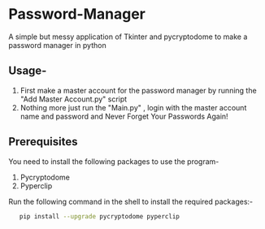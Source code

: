 # Password-Manager
A simple but messy application of Tkinter and pycryptodome to make a password manager in python

## Usage-
1. First make a master account for the password manager by running the "Add Master Account.py" script
2. Nothing more just run the "Main.py" , login with the master account name and password and Never Forget Your Passwords Again!

## Prerequisites
You need to install the following packages to use the program-
1. Pycryptodome
2. Pyperclip

Run the following command in the shell to install the required packages:-
```sh
   pip install --upgrade pycryptodome pyperclip 
```
